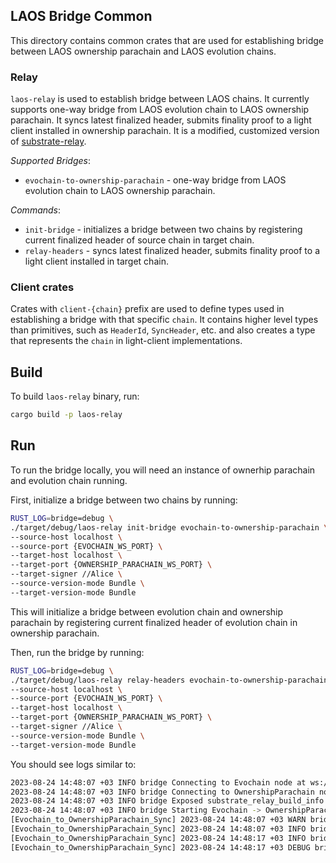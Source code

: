 ## LAOS Bridge Common

This directory contains common crates that are used for establishing bridge between LAOS ownership parachain and LAOS evolution chains.

### Relay

`laos-relay` is used to establish bridge between LAOS chains. It currently supports one-way bridge from LAOS evolution chain to LAOS ownership parachain. It syncs latest finalized header, submits finality proof to a light client installed in ownership parachain. It is a modified, customized version of [substrate-relay](https://github.com/paritytech/parity-bridges-common/tree/master/relays/bin-substrate).

*Supported Bridges*:

- `evochain-to-ownership-parachain` - one-way bridge from LAOS evolution chain to LAOS ownership parachain.

*Commands*:

- `init-bridge` - initializes a bridge between two chains by registering current finalized header of source chain in target chain.
- `relay-headers` - syncs latest finalized header, submits finality proof to a light client installed in target chain.

### Client crates

Crates with `client-{chain}` prefix are used to define types used in establishing a bridge with that specific `chain`. It contains higher level types than primitives, such as `HeaderId`, `SyncHeader`, etc. and also creates a type that represents the `chain` in light-client implementations.

## Build

To build `laos-relay` binary, run:

```bash
cargo build -p laos-relay
```

## Run

To run the bridge locally, you will need an instance of ownerhip parachain and evolution chain running. 

First, initialize a bridge between two chains by running:

```bash
RUST_LOG=bridge=debug \
./target/debug/laos-relay init-bridge evochain-to-ownership-parachain \
--source-host localhost \
--source-port {EVOCHAIN_WS_PORT} \
--target-host localhost \
--target-port {OWNERSHIP_PARACHAIN_WS_PORT} \
--target-signer //Alice \
--source-version-mode Bundle \
--target-version-mode Bundle
```

This will initialize a bridge between evolution chain and ownership parachain by registering current finalized header of evolution chain in ownership parachain.

Then, run the bridge by running:

```bash
RUST_LOG=bridge=debug \
./target/debug/laos-relay relay-headers evochain-to-ownership-parachain \
--source-host localhost \
--source-port {EVOCHAIN_WS_PORT} \
--target-host localhost \
--target-port {OWNERSHIP_PARACHAIN_WS_PORT} \
--target-signer //Alice \
--source-version-mode Bundle \
--target-version-mode Bundle
```

You should see logs similar to:

```bash
2023-08-24 14:48:07 +03 INFO bridge Connecting to Evochain node at ws://localhost:9944
2023-08-24 14:48:07 +03 INFO bridge Connecting to OwnershipParachain node at ws://localhost:9999
2023-08-24 14:48:07 +03 INFO bridge Exposed substrate_relay_build_info metric: version=1.0.1 commit=184d0f4-dirty
2023-08-24 14:48:07 +03 INFO bridge Starting Evochain -> OwnershipParachain finality proof relay
[Evochain_to_OwnershipParachain_Sync] 2023-08-24 14:48:07 +03 WARN bridge Evochain finality proofs stream is being started / restarted
[Evochain_to_OwnershipParachain_Sync] 2023-08-24 14:48:07 +03 INFO bridge Synced 1 of 9 headers
[Evochain_to_OwnershipParachain_Sync] 2023-08-24 14:48:17 +03 INFO bridge Synced 1 of 10 headers
[Evochain_to_OwnershipParachain_Sync] 2023-08-24 14:48:17 +03 DEBUG bridge Going to submit finality proof of Evochain header #10 to OwnershipParachain
```
